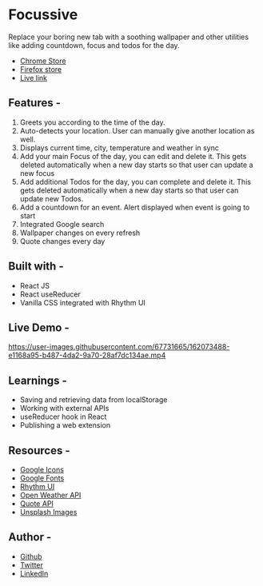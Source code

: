 # Focussive

Replace your boring new tab with a soothing wallpaper and other utilities like adding countdown, focus and todos for the day.
- [Chrome Store](https://chrome.google.com/webstore/detail/focussive/iejpeddaadojpllmeckepjgjmnfpoapc)
- [Firefox store](https://addons.mozilla.org/en-US/firefox/addon/focussive/)
- [Live link](https://focussive.netlify.app/)

## Features -
1. Greets you according to the time of the day.
2. Auto-detects your location. User can manually give another location as well.
3. Displays current time, city, temperature and weather in sync
4. Add your main Focus of the day, you can edit and delete it. This gets deleted automatically when a new day starts so that user can update a new focus
5. Add additional Todos for the day, you can complete and delete it. This gets deleted automatically when a new day starts so that user can update new Todos.
6. Add a countdown for an event. Alert displayed when event is going to start
7. Integrated Google search
8. Wallpaper changes on every refresh
9. Quote changes every day

## Built with -
- React JS
- React useReducer
- Vanilla CSS integrated with Rhythm UI

## Live Demo -
https://user-images.githubusercontent.com/67731665/162073488-e1168a95-b487-4da2-9a70-28af7dc134ae.mp4

## Learnings -
- Saving and retrieving data from localStorage
- Working with external APIs
- useReducer hook in React
- Publishing a web extension

## Resources -
- [Google Icons](https://fonts.google.com/)
- [Google Fonts](https://fonts.google.com/)
- [Rhythm UI](https://ui-rhythm.netlify.app/)
- [Open Weather API](https://openweathermap.org/api)
- [Quote API](https://forum.freecodecamp.org/t/free-api-inspirational-quotes-json-with-code-examples/311373)
- [Unsplash Images](https://unsplash.com/)

## Author -
- [Github](https://github.com/muskaanshah)
- [Twitter](https://twitter.com/Shahmuskaan19)
- [LinkedIn](https://www.linkedin.com/in/muskaan-shah-a92643198/)
